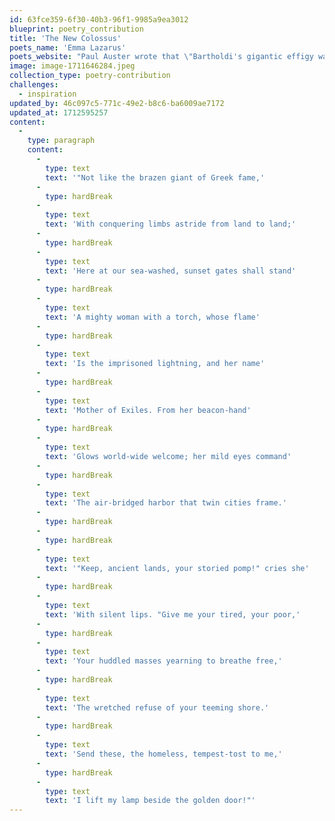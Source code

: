 ```yaml
---
id: 63fce359-6f30-40b3-96f1-9985a9ea3012
blueprint: poetry_contribution
title: 'The New Colossus'
poets_name: 'Emma Lazarus'
poets_website: "Paul Auster wrote that \"Bartholdi's gigantic effigy was originally intended as a monument to the principles of international republicanism, but 'The New Colossus' reinvented the statue's purpose, turning Liberty into a welcoming mother, a symbol of hope to the outcasts and downtrodden of the world.\"[17] John T. Cunningham wrote that \"The Statue of Liberty was not conceived and sculpted as a symbol of immigration, but it quickly became so as immigrant ships passed under the torch and the shining face, heading toward Ellis Island. However, it was [Lazarus's poem] that permanently stamped on Miss Liberty the role of unofficial greeter of incoming immigrants.\""
image: image-1711646284.jpeg
collection_type: poetry-contribution
challenges:
  - inspiration
updated_by: 46c097c5-771c-49e2-b8c6-ba6009ae7172
updated_at: 1712595257
content:
  -
    type: paragraph
    content:
      -
        type: text
        text: '"Not like the brazen giant of Greek fame,'
      -
        type: hardBreak
      -
        type: text
        text: 'With conquering limbs astride from land to land;'
      -
        type: hardBreak
      -
        type: text
        text: 'Here at our sea-washed, sunset gates shall stand'
      -
        type: hardBreak
      -
        type: text
        text: 'A mighty woman with a torch, whose flame'
      -
        type: hardBreak
      -
        type: text
        text: 'Is the imprisoned lightning, and her name'
      -
        type: hardBreak
      -
        type: text
        text: 'Mother of Exiles. From her beacon-hand'
      -
        type: hardBreak
      -
        type: text
        text: 'Glows world-wide welcome; her mild eyes command'
      -
        type: hardBreak
      -
        type: text
        text: 'The air-bridged harbor that twin cities frame.'
      -
        type: hardBreak
      -
        type: hardBreak
      -
        type: text
        text: '"Keep, ancient lands, your storied pomp!" cries she'
      -
        type: hardBreak
      -
        type: text
        text: 'With silent lips. "Give me your tired, your poor,'
      -
        type: hardBreak
      -
        type: text
        text: 'Your huddled masses yearning to breathe free,'
      -
        type: hardBreak
      -
        type: text
        text: 'The wretched refuse of your teeming shore.'
      -
        type: hardBreak
      -
        type: text
        text: 'Send these, the homeless, tempest-tost to me,'
      -
        type: hardBreak
      -
        type: text
        text: 'I lift my lamp beside the golden door!"'
---
```


